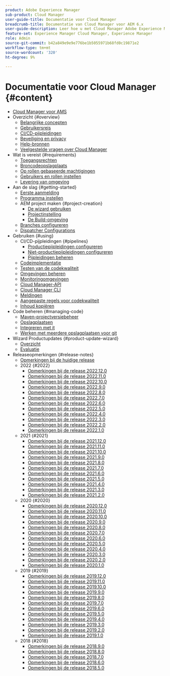 ```yaml
---
product: Adobe Experience Manager
sub-product: Cloud Manager
user-guide-title: Documentatie voor Cloud Manager
breadcrumb-title: Documentatie van Cloud Manager voor AEM 6.x
user-guide-description: Leer hoe u met Cloud Manager Adobe Experience Manager for AMS in de cloud zelf kunt beheren.
feature-set: Experience Manager Cloud Manager, Experience Manager
role: Admin
source-git-commit: b42a849e9e9e776be1b5055971b68fd0c19871e2
workflow-type: tm+mt
source-wordcount: '320'
ht-degree: 9%

---
```



# Documentatie voor Cloud Manager {#content}

+ [Cloud Manager voor AMS](introduction.md)
+ Overzicht {#overview}
   + [Belangrijke concepten](overview/key-concepts.md)
   + [Gebruikersreis](overview/user-journey.md)
   + [CI/CD-pijpleidingen](overview/ci-cd-pipelines.md)
   + [Beveiliging en privacy](overview/security-and-privacy.md)
   + [Help-bronnen](overview/help-resources.md)
   + [Veelgestelde vragen over Cloud Manager](overview/faqs.md)
+ Wat is vereist {#requirements}
   + [Toegangsrechten](requirements/access-rights.md)
   + [Broncodeopslagplaats](requirements/source-code-repository.md)
   + [Op rollen gebaseerde machtigingen](requirements/role-based-permissions.md)
   + [Gebruikers en rollen instellen](requirements/users-and-roles.md)
   + [Levering van omgeving](requirements/environment-provisioning.md)
+ Aan de slag {#getting-started}
   + [Eerste aanmelding](getting-started/first-time-login.md)
   + [Programma instellen](getting-started/program-setup.md)
   + AEM project maken {#project-creation}
      + [De wizard gebruiken](getting-started/using-the-wizard.md)
      + [Projectinstelling](getting-started/project-setup.md)
      + [De Build-omgeving](getting-started/build-environment.md)
   + [Branches configureren](getting-started/configuring-branches.md)
   + [Dispatcher Configurations](getting-started/dispatcher-configurations.md)
+ Gebruiken {#using}
   + CI/CD-pijpleidingen {#pipelines}
      + [Productiepijpleidingen configureren](using/production-pipelines.md)
      + [Niet-productiepijpleidingen configureren](using/non-production-pipelines.md)
      + [Pijpleidingen beheren](using/managing-pipelines.md)
   + [Codeimplementatie](using/code-deployment.md)
   + [Testen van de codekwaliteit](using/code-quality-testing.md)
   + [Omgevingen beheren](using/managing-environments.md)
   + [Monitoringomgevingen](using/monitoring-environments.md)
   + [Cloud Manager-API](https://developer.adobe.com/experience-cloud/cloud-manager/reference/api/)
   + [Cloud Manager CLI](https://github.com/adobe/aio-cli-plugin-cloudmanager/blob/main/README.md)
   + [Meldingen](using/notifications.md)
   + [Aangepaste regels voor codekwaliteit](using/custom-code-quality-rules.md)
   + [Inhoud kopiëren](using/content-copy.md)
+ Code beheren {#managing-code}
   + [Maven-projectversiebeheer](managing-code/maven-project-version.md)
   + [Opslagplaatsen](managing-code/repositories.md)
   + [Integreren met it](managing-code/git-integration.md)
   + [Werken met meerdere opslagplaatsen voor git](managing-code/multiple-git-repos.md)
+ Wizard Productupdates {#product-update-wizard}
   + [Overzicht](product-update-wizard/overview.md)
   + [Evaluatie](product-update-wizard/evaluation.md)
+ Releaseopmerkingen {#release-notes}
   + [Opmerkingen bij de huidige release](release-notes/current.md)
   + 2022 {#2022}
      + [Opmerkingen bij de release 2022.12.0](release-notes/2022/2022-12-0.md)
      + [Opmerkingen bij de release 2022.11.0](release-notes/2022/2022-11-0.md)
      + [Opmerkingen bij de release 2022.10.0](release-notes/2022/2022-10-0.md)
      + [Opmerkingen bij de release 2022.9.0](release-notes/2022/2022-9-0.md)
      + [Opmerkingen bij de release 2022.8.0](release-notes/2022/2022-8-0.md)
      + [Opmerkingen bij de release 2022.7.0](release-notes/2022/2022-7-0.md)
      + [Opmerkingen bij de release 2022.6.0](release-notes/2022/2022-6-0.md)
      + [Opmerkingen bij de release 2022.5.0](release-notes/2022/2022-5-0.md)
      + [Opmerkingen bij de release 2022.4.0](release-notes/2022/2022-4-0.md)
      + [Opmerkingen bij de release 2022.3.0](release-notes/2022/2022-3-0.md)
      + [Opmerkingen bij de release 2022.2.0](release-notes/2022/2022-2-0.md)
      + [Opmerkingen bij de release 2022.1.0](release-notes/2022/2022-1-0.md)
   + 2021 {#2021}
      + [Opmerkingen bij de release 2021.12.0](release-notes/2021/2021-12-0.md)
      + [Opmerkingen bij de release 2021.11.0](release-notes/2021/2021-11-0.md)
      + [Opmerkingen bij de release 2021.10.0](release-notes/2021/2021-10-0.md)
      + [Opmerkingen bij de release 2021.9.0](release-notes/2021/2021-9-0.md)
      + [Opmerkingen bij de release 2021.8.0](release-notes/2021/2021-8-0.md)
      + [Opmerkingen bij de release 2021.7.0](release-notes/2021/2021-7-0.md)
      + [Opmerkingen bij de release 2021.6.0](release-notes/2021/2021-6-0.md)
      + [Opmerkingen bij de release 2021.5.0](release-notes/2021/2021-5-0.md)
      + [Opmerkingen bij de release 2021.4.0](release-notes/2021/2021-4-0.md)
      + [Opmerkingen bij de release 2021.3.0](release-notes/2021/2021-3-0.md)
      + [Opmerkingen bij de release 2021.2.0](release-notes/2021/2021-2-0.md)
   + 2020 {#2020}
      + [Opmerkingen bij de release 2020.12.0](release-notes/2020/2020-12-0.md)
      + [Opmerkingen bij de release 2020.11.0](release-notes/2020/2020-11-0.md)
      + [Opmerkingen bij de release 2020.10.0](release-notes/2020/2020-10-0.md)
      + [Opmerkingen bij de release 2020.9.0](release-notes/2020/2020-9-0.md)
      + [Opmerkingen bij de release 2020.8.0](release-notes/2020/2020-8-0.md)
      + [Opmerkingen bij de release 2020.7.0](release-notes/2020/2020-7-0.md)
      + [Opmerkingen bij de release 2020.6.0](release-notes/2020/2020-6-0.md)
      + [Opmerkingen bij de release 2020.5.0](release-notes/2020/2020-5-0.md)
      + [Opmerkingen bij de release 2020.4.0](release-notes/2020/2020-4-0.md)
      + [Opmerkingen bij de release 2020.3.0](release-notes/2020/2020-3-0.md)
      + [Opmerkingen bij de release 2020.2.0](release-notes/2020/2020-2-0.md)
      + [Opmerkingen bij de release 2020.1.0](release-notes/2020/2020-1-0.md)
   + 2019 {#2019}
      + [Opmerkingen bij de release 2019.12.0](release-notes/2019/2019-12-0.md)
      + [Opmerkingen bij de release 2019.11.0](release-notes/2019/2019-11-0.md)
      + [Opmerkingen bij de release 2019.10.0](release-notes/2019/2019-10-0.md)
      + [Opmerkingen bij de release 2019.9.0](release-notes/2019/2019-9-0.md)
      + [Opmerkingen bij de release 2019.8.0](release-notes/2019/2019-8-0.md)
      + [Opmerkingen bij de release 2019.7.0](release-notes/2019/2019-7-0.md)
      + [Opmerkingen bij de release 2019.6.0](release-notes/2019/2019-6-0.md)
      + [Opmerkingen bij de release 2019.5.0](release-notes/2019/2019-5-0.md)
      + [Opmerkingen bij de release 2019.4.0](release-notes/2019/2019-4-0.md)
      + [Opmerkingen bij de release 2019.3.0](release-notes/2019/2019-3-0.md)
      + [Opmerkingen bij de release 2019.2.0](release-notes/2019/2019-2-0.md)
      + [Opmerkingen bij de release 2019.1.0](release-notes/2019/2019-1-0.md)
   + 2018 {#2018}
      + [Opmerkingen bij de release 2018.9.0](release-notes/2018/2018-9-0.md)
      + [Opmerkingen bij de release 2018.8.0](release-notes/2018/2018-8-0.md)
      + [Opmerkingen bij de release 2018.7.0](release-notes/2018/2018-7-0.md)
      + [Opmerkingen bij de release 2018.6.0](release-notes/2018/2018-6-0.md)
      + [Opmerkingen bij de release 2018.5.0](release-notes/2018/2018-5-0.md)
